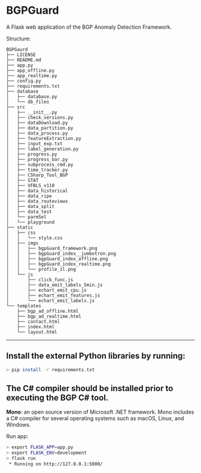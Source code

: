 # BGPGuard

A Flask web application of the BGP Anomaly Detection Framework.

Structure:

``` 
BGPGaurd
├── LICENSE
├── README.md
├── app.py
├── app_offline.py
├── app_realtime.py
├── config.py
├── requirements.txt
├── database
│   ├── database.py
│   └── db_files
├── src
│   ├── __init__.py
│   ├── check_versions.py
│   ├── dataDownload.py
│   ├── data_partition.py
│   ├── data_process.py
│   ├── featureExtraction.py
│   ├── input_exp.txt
│   ├── label_generation.py
│   ├── progress.py
│   ├── progress_bar.py
│   ├── subprocess_cmd.py
│   ├── time_tracker.py
│   ├── CSharp_Tool_BGP
│   ├── STAT
│   ├── VFBLS_v110
│   ├── data_historical
│   ├── data_ripe
│   ├── data_routeviews
│   ├── data_split
│   ├── data_test
│   └── parmSel
│   └── playground
├── static
│   ├── css
│   │   └── style.css
│   ├── imgs
│   │   ├── bgpGuard_framework.png
│   │   ├── bgpGuard_index__jumbotron.png
│   │   ├── bgpGuard_index_offline.png
│   │   ├── bgpGuard_index_realtime.png
│   │   └── profile_zl.png
│   └── js
│       ├── click_func.js
│       ├── data_emit_labels_5min.js
│       ├── echart_emit_cpu.js
│       ├── echart_emit_features.js
│       └── echart_emit_labels.js
└── templates
    ├── bgp_ad_offline.html
    ├── bgp_ad_realtime.html
    ├── contact.html
    ├── index.html
    └── layout.html
```

---

## Install the external Python libraries by running:

```bash
> pip install -r requirements.txt
```
## The C# compiler should be installed prior to executing the BGP C\# tool.
**Mono**: an open source version of Microsoft .NET framework. Mono includes a C\# compiler for several operating systems 
such as macOS, Linux, and Windows.

Run app:

```bash
> export FLASK_APP=app.py
> export FLASK_ENV=development
> flask run
 * Running on http://127.0.0.1:5000/
```
